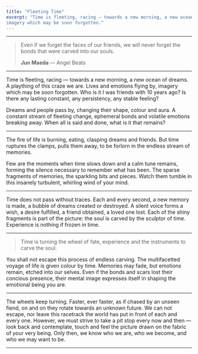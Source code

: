 ```yaml
---
title: "Fleeting Time"
excerpt: "Time is fleeting, racing — towards a new morning, a new ocean of dreams. A plaything of this craze we are. Lives and emotions flying by, 
imagery which may be soon forgotten."
---
```


---

> Even if we forget the faces of our friends, we will never forget the bonds that were carved into our souls.
> <footer><strong>Jun Maeda </strong> &mdash; Angel Beats</footer>

---

Time is fleeting, racing — towards a new morning, a new ocean of dreams. A plaything of this craze we are. Lives and emotions flying by, 
imagery which may be soon forgotten. Who is it I was friends with 10 years ago? Is there any lasting constant, any persistency, any stable feeling? 

Dreams and people pass by, changing their shape, colour and aura. A constant stream of fleeting change, ephemeral bonds and volatile emotions
breaking away. When all is said and done, what is it that remains? 

---

The fire of life is burning, eating, clasping dreams and friends. But time ruptures the clamps, pulls them away,
to be forlorn in the endless stream of memories.

Few are the moments when time slows down and a calm tune remains, forming the silence necessary to remember what has been. 
The sparse fragments of memories, the sparkling bits and pieces. Watch them tumble in this insanely turbulent, whirling wind of your mind.

---

Time does not pass without traces. Each and every second, a new memory is made, a bubble of dreams created or destroyed.
A silent voice forms a wish, a desire fulfilled, a friend obtained, a loved one lost. Each of the shiny fragments
is part of the picture: the soul is carved by the sculptor of time. Experience is nothing if frozen in time.

---

> Time is turning the wheel of fate, experience and the instruments to carve the soul.

You shall not escape this process of endless carving. The multifacetted voyage of life is given colour by time.
Memories may fade, but emotions remain, etched into our selves. Even if the bonds and scars lost their concious presence,
their mental image expresses itself in shaping the emotional being you are.

---

The wheels keep turning. Faster, ever faster, as if chased by an unseen fiend, on and on they rotate towards an unknown future.
We can not escape, nor leave this racetrack the world has put in front of each and every one. However, we must strive to take a pit stop
every now and then — look back and contemplate, touch and feel the picture drawn on the fabric of your very being. 
Only then, we know who we are, who we become, and who we may want to be.

---
